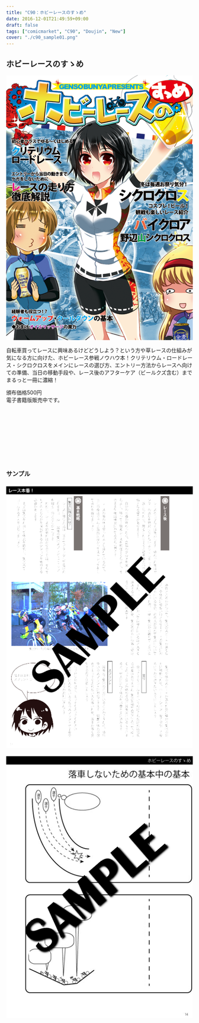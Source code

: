 ```yaml
---
title: "C90：ホビーレースのすゝめ"
date: 2016-12-01T21:49:59+09:00
draft: false
tags: ["comicmarket", "C90", "Doujin", "New"]
cover: "./c90_sample01.png"
---
```


## ホビーレースのすゝめ

![image](./c90_sample01.png)

自転車買ってレースに興味あるけどどうしよう？という方や草レースの仕組みが気になる方に向けた、ホビーレース参戦ノウハウ本！クリテリウム・ロードレース・シクロクロスをメインにレースの選び方、エントリー方法からレースへ向けての準備、当日の移動手段や、レース後のアフターケア（ビールクズ含む）までまるっと一冊に濃縮！

頒布価格500円\
電子書籍版販売中です。

<div class="iframely-embed"><div class="iframely-responsive" style="height: 140px; padding-bottom: 0;"><a href="https://amzn.to/2NJXuNU" data-iframely-url="//cdn.iframe.ly/KZ9irLe?iframe=card-small"></a></div></div>

### サンプル

![image](./c90_sample02.png)

![image](./c90_sample03.jpg)
